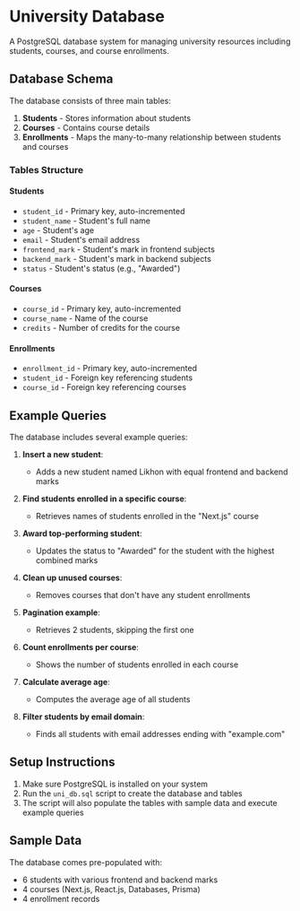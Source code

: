 # University Database

A PostgreSQL database system for managing university resources including students, courses, and course enrollments.

## Database Schema

The database consists of three main tables:

1. **Students** - Stores information about students
2. **Courses** - Contains course details
3. **Enrollments** - Maps the many-to-many relationship between students and courses

### Tables Structure

#### Students
- `student_id` - Primary key, auto-incremented
- `student_name` - Student's full name
- `age` - Student's age
- `email` - Student's email address
- `frontend_mark` - Student's mark in frontend subjects
- `backend_mark` - Student's mark in backend subjects
- `status` - Student's status (e.g., "Awarded")

#### Courses
- `course_id` - Primary key, auto-incremented
- `course_name` - Name of the course
- `credits` - Number of credits for the course

#### Enrollments
- `enrollment_id` - Primary key, auto-incremented
- `student_id` - Foreign key referencing students
- `course_id` - Foreign key referencing courses

## Example Queries

The database includes several example queries:

1. **Insert a new student**:
   - Adds a new student named Likhon with equal frontend and backend marks

2. **Find students enrolled in a specific course**:
   - Retrieves names of students enrolled in the "Next.js" course

3. **Award top-performing student**:
   - Updates the status to "Awarded" for the student with the highest combined marks

4. **Clean up unused courses**:
   - Removes courses that don't have any student enrollments

5. **Pagination example**:
   - Retrieves 2 students, skipping the first one

6. **Count enrollments per course**:
   - Shows the number of students enrolled in each course

7. **Calculate average age**:
   - Computes the average age of all students

8. **Filter students by email domain**:
   - Finds all students with email addresses ending with "example.com"

## Setup Instructions

1. Make sure PostgreSQL is installed on your system
2. Run the `uni_db.sql` script to create the database and tables
3. The script will also populate the tables with sample data and execute example queries

## Sample Data

The database comes pre-populated with:
- 6 students with various frontend and backend marks
- 4 courses (Next.js, React.js, Databases, Prisma)
- 4 enrollment records
